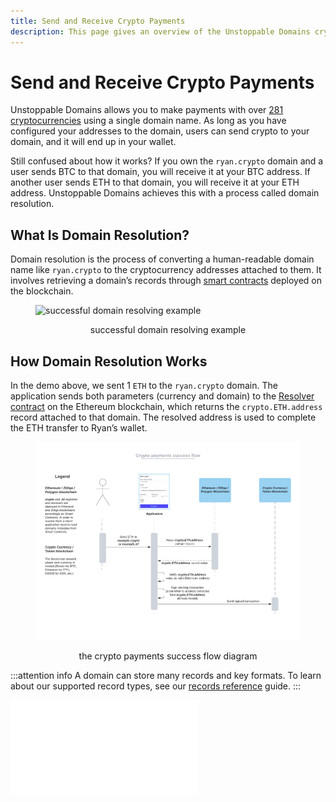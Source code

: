 ```yaml
---
title: Send and Receive Crypto Payments
description: This page gives an overview of the Unstoppable Domains crypto payments feature.
---
```


# Send and Receive Crypto Payments

Unstoppable Domains allows you to make payments with over [281 cryptocurrencies](https://support.unstoppabledomains.com/support/solutions/articles/48001185621-what-cryptocurrencies-are-currently-supported-) using a single domain name. As long as you have configured your addresses to the domain, users can send crypto to your domain, and it will end up in your wallet.

Still confused about how it works? If you own the `ryan.crypto` domain and a user sends BTC to that domain, you will receive it at your BTC address. If another user sends ETH to that domain, you will receive it at your ETH address. Unstoppable Domains achieves this with a process called domain resolution.

## What Is Domain Resolution?

Domain resolution is the process of converting a human-readable domain name like `ryan.crypto` to the cryptocurrency addresses attached to them. It involves retrieving a domain’s records through [smart contracts](../developer-toolkit/smart-contracts/uns-smart-contracts/) deployed on the blockchain.

<figure>

![successful domain resolving example](/images/successful-domain-resolving.png '#display=block;margin-left=auto;margin-right=auto;width=50%;')
	
<figcaption style="text-align: center">successful domain resolving example</figcaption>
</figure>

## How Domain Resolution Works

In the demo above, we sent 1 `ETH` to the `ryan.crypto` domain. The application sends both parameters (currency and domain) to the [Resolver contract](../developer-toolkit/smart-contracts/cns-smart-contracts/#resolver) on the Ethereum blockchain, which returns the `crypto.ETH.address` record attached to that domain. The resolved address is used to complete the ETH transfer to Ryan’s wallet.

<figure>

![the crypto payments success flow diagram](/images/crypto-payments-success-flow.png)
	
<figcaption style="text-align: center">the crypto payments success flow diagram</figcaption>
</figure>

:::attention info
A domain can store many records and key formats. To learn about our supported record types, see our [records reference](../getting-started/domain-registry-essentials/records-reference/) guide.
:::

<embed src="/snippets/_discord.md" />
